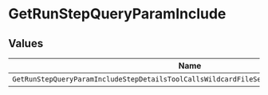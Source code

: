 # GetRunStepQueryParamInclude


## Values

| Name                                                                                      | Value                                                                                     |
| ----------------------------------------------------------------------------------------- | ----------------------------------------------------------------------------------------- |
| `GetRunStepQueryParamIncludeStepDetailsToolCallsWildcardFileSearchResultsWildcardContent` | step_details.tool_calls[*].file_search.results[*].content                                 |